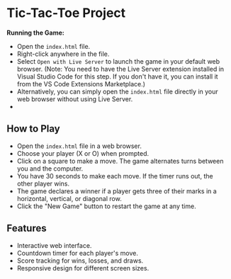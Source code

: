 # Tic-Tac-Toe Project #

**Running the Game:**
- Open the `index.html` file.
- Right-click anywhere in the file.
- Select `Open with Live Server` to launch the game in your default web browser. (Note: You need to have the Live Server extension installed in Visual Studio Code for this step. If you don't have it, you can install it from the VS Code Extensions Marketplace.)
- Alternatively, you can simply open the `index.html` file directly in your web browser without using Live Server.
- 
## How to Play
- Open the `index.html` file in a web browser.
- Choose your player (X or O) when prompted.
- Click on a square to make a move. The game alternates turns between you and the computer.
- You have 30 seconds to make each move. If the timer runs out, the other player wins.
- The game declares a winner if a player gets three of their marks in a horizontal, vertical, or diagonal row.
- Click the "New Game" button to restart the game at any time.

## Features
- Interactive web interface.
- Countdown timer for each player's move.
- Score tracking for wins, losses, and draws.
- Responsive design for different screen sizes.
